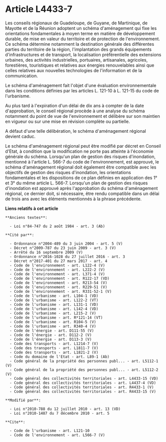 # Article L4433-7

Les conseils régionaux de Guadeloupe, de Guyane, de Martinique, de Mayotte et de la Réunion adoptent un schéma d'aménagement
qui fixe les orientations fondamentales à moyen terme en matière de développement durable, de mise en valeur du territoire et
de protection de l'environnement. Ce schéma détermine notamment la destination générale des différentes parties du territoire
de la région, l'implantation des grands équipements d'infrastructures et de transport, la localisation préférentielle des
extensions urbaines, des activités industrielles, portuaires, artisanales, agricoles, forestières, touristiques et relatives
aux énergies renouvelables ainsi que celles relatives aux nouvelles technologies de l'information et de la communication. 

Le schéma d'aménagement fait l'objet d'une évaluation environnementale dans les conditions définies par les articles L.
121-10 à L. 121-15 du code de l'urbanisme. 

Au plus tard à l'expiration d'un délai de dix ans à compter de la date d'approbation, le conseil régional procède à une
analyse du schéma notamment du point de vue de l'environnement et délibère sur son maintien en vigueur ou sur une mise en
révision complète ou partielle. 

A défaut d'une telle délibération, le schéma d'aménagement régional devient caduc. 

Le schéma d'aménagement régional peut être modifié par décret en Conseil d'Etat, à condition que la modification ne porte pas
atteinte à l'économie générale du schéma. Lorsqu'un plan de gestion des risques d'inondation, mentionné à l'article L. 566-7
du code de l'environnement, est approuvé, le schéma d'aménagement régional doit également être compatible avec les objectifs
de gestion des risques d'inondation, les orientations fondamentales et les dispositions de ce plan définies en application
des 1° et 3° du même article L. 566-7. Lorsqu'un plan de gestion des risques d'inondation est approuvé après l'approbation du
schéma d'aménagement régional, ce dernier doit, si nécessaire, être rendu compatible dans un délai de trois ans avec les
éléments mentionnés à la phrase précédente.

**Liens relatifs à cet article**

	**Anciens textes**:

	  - Loi n°84-747 du 2 août 1984 - art. 3 (Ab)

	**Cité par**:

	  - Ordonnance n°2004-489 du 3 juin 2004 - art. 5 (V)
	  - Décret n°2009-787 du 23 juin 2009 - art. 3 (V)
	  - Arrêté du 16 septembre 2009 (V)
	  - Ordonnance n°2016-1028 du 27 juillet 2016 - art. 3
	  - Décret n°2017-401 du 27 mars 2017 - art. 4
	  - Code de l'environnement - art. L122-4 (V)
	  - Code de l'environnement - art. L222-2 (V)
	  - Code de l'environnement - art. L371-4 (V)
	  - Code de l'environnement - art. R122-17 (VD)
	  - Code de l'environnement - art. R213-54 (V)
	  - Code de l'environnement - art. R229-51 (V)
	  - Code de l'environnement - art. R331-52-1 (V)
	  - Code de l'urbanisme - art. L104-1 (VD)
	  - Code de l'urbanisme - art. L122-2 (VT)
	  - Code de l'urbanisme - art. L131-1 (VD)
	  - Code de l'urbanisme - art. L142-4 (VD)
	  - Code de l'urbanisme - art. L215-2 (V)
	  - Code de l'urbanisme - art. R*121-14 (VT)
	  - Code de l'urbanisme - art. R104-5 (V)
	  - Code de l'urbanisme - art. R340-4 (V)
	  - Code de l'énergie - art. D111-55 (V)
	  - Code de l'énergie - art. D112-2 (V)
	  - Code de l'énergie - art. D113-3 (V)
	  - Code des transports - art. L1214-7 (V)
	  - Code des transports - art. L1811-7 (V)
	  - Code des transports - art. L1821-2 (V)
	  - Code du domaine de l'Etat - art. L89-1 (Ab)
	  - Code général de la propriété des personnes publ... - art. L5112-1 (V)
	  - Code général de la propriété des personnes publ... - art. L5112-2 (V)
	  - Code général des collectivités territoriales - art. L4433-15 (VD)
	  - Code général des collectivités territoriales - art. L4437-4 (VD)
	  - Code général des collectivités territoriales - art. R4433-1 (V)
	  - Code général des collectivités territoriales - art. R4433-15 (V)

	**Modifié par**:

	  - Loi n°2010-788 du 12 juillet 2010 - art. 13 (VD)
	  - Loi n°2010-1487 du 7 décembre 2010 - art. 5

	**Cite**:

	  - Code de l'urbanisme - art. L121-10
	  - Code de l'environnement - art. L566-7 (V)
